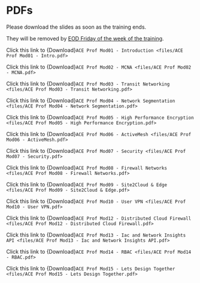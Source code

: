 # PDFs

Please download the slides as soon as the training ends.

They will be removed by <ins>EOD Friday of the week of the training</ins>. 

Click this link to {Download}`ACE Prof Mod01 - Introduction <files/ACE Prof Mod01 - Intro.pdf>`

Click this link to {Download}`ACE Prof Mod02 - MCNA <files/ACE Prof Mod02 - MCNA.pdf>`

Click this link to {Download}`ACE Prof Mod03 - Transit Networking <files/ACE Prof Mod03 - Transit Networking.pdf>`

Click this link to {Download}`ACE Prof Mod04 - Network Segmentation <files/ACE Prof Mod04 - Network Segmentation.pdf>`

Click this link to {Download}`ACE Prof Mod05 - High Performance Encryption <files/ACE Prof Mod05 - High Performance Encryption.pdf>`

Click this link to {Download}`ACE Prof Mod06 - ActiveMesh <files/ACE Prof Mod06 - ActiveMesh.pdf>`

Click this link to {Download}`ACE Prof Mod07 - Security <files/ACE Prof Mod07 - Security.pdf>`

Click this link to {Download}`ACE Prof Mod08 - Firewall Networks <files/ACE Prof Mod08 - Firewall Networks.pdf>`

Click this link to {Download}`ACE Prof Mod09 - Site2Cloud & Edge <files/ACE Prof Mod09 - Site2Cloud & Edge.pdf>`

Click this link to {Download}`ACE Prof Mod10 - User VPN <files/ACE Prof Mod10 - User VPN.pdf>`

Click this link to {Download}`ACE Prof Mod12 - Distributed Cloud Firewall <files/ACE Prof Mod12 - Distributed Cloud Firewall.pdf>`

Click this link to {Download}`ACE Prof Mod13 - Iac and Network Insights API <files/ACE Prof Mod13 - Iac and Network Insights API.pdf>`

Click this link to {Download}`ACE Prof Mod14 - RBAC <files/ACE Prof Mod14 - RBAC.pdf>`

Click this link to {Download}`ACE Prof Mod15 - Lets Design Together <files/ACE Prof Mod15 - Lets Design Together.pdf>`